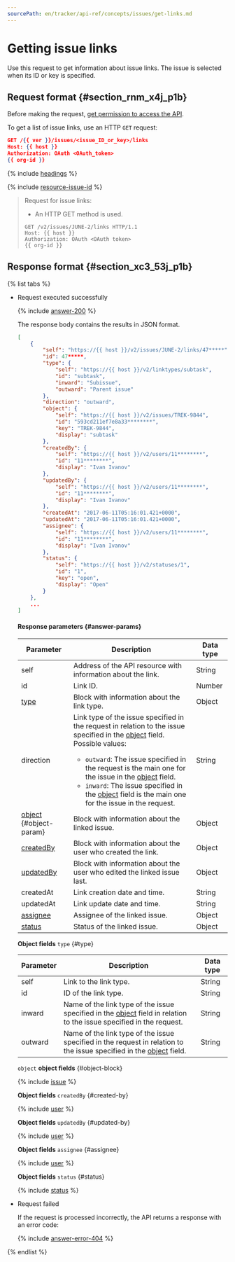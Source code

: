 ```yaml
---
sourcePath: en/tracker/api-ref/concepts/issues/get-links.md
---
```

# Getting issue links

Use this request to get information about issue links. The issue is selected when its ID or key is specified.

## Request format {#section_rnm_x4j_p1b}

Before making the request, [get permission to access the API](../access.md).

To get a list of issue links, use an HTTP `GET` request:

```json
GET /{{ ver }}/issues/<issue_ID_or_key>/links
Host: {{ host }}
Authorization: OAuth <OAuth_token>
{{ org-id }}
```

{% include [headings](../../../_includes/tracker/api/headings.md) %}

{% include [resource-issue-id](../../../_includes/tracker/api/resource-issue-id.md) %}

> Request for issue links:
>
> - An HTTP GET method is used.
>
> ```
> GET /v2/issues/JUNE-2/links HTTP/1.1
> Host: {{ host }}
> Authorization: OAuth <OAuth token>
> {{ org-id }}
> ```

## Response format {#section_xc3_53j_p1b}

{% list tabs %}

- Request executed successfully

   {% include [answer-200](../../../_includes/tracker/api/answer-200.md) %}

   The response body contains the results in JSON format.

   ```json
   [
       {
           "self": "https://{{ host }}/v2/issues/JUNE-2/links/47*****",
           "id": 47*****,
           "type": {
               "self": "https://{{ host }}/v2/linktypes/subtask",
               "id": "subtask",
               "inward": "Subissue",
               "outward": "Parent issue"
           },
           "direction": "outward",
           "object": {
               "self": "https://{{ host }}/v2/issues/TREK-9844",
               "id": "593cd211ef7e8a33********",
               "key": "TREK-9844",
               "display": "subtask"
           },
           "createdBy": {
               "self": "https://{{ host }}/v2/users/11********",
               "id": "11********",
               "display": "Ivan Ivanov"
           },
           "updatedBy": {
               "self": "https://{{ host }}/v2/users/11********",
               "id": "11********",
               "display": "Ivan Ivanov"
           },
           "createdAt": "2017-06-11T05:16:01.421+0000",
           "updatedAt": "2017-06-11T05:16:01.421+0000",
           "assignee": {
               "self": "https://{{ host }}/v2/users/11********",
               "id": "11********",
               "display": "Ivan Ivanov"
           },
           "status": {
               "self": "https://{{ host }}/v2/statuses/1",
               "id": "1",
               "key": "open",
               "display": "Open"
           }
       },
       ...
   ]
   ```

   #### Response parameters {#answer-params}

   | Parameter | Description | Data type |
   ----- | ----- | -----
   | self | Address of the API resource with information about the link. | String |
   | id | Link ID. | Number |
   | [type](#type) | Block with information about the link type. | Object |
   | direction | Link type of the issue specified in the request in relation to the issue specified in the [object](#object-param) field. Possible values:<ul><li>`outward`: The issue specified in the request is the main one for the issue in the [object](#object-param) field.</li><li>`inward`: The issue specified in the [object](#object-param) field is the main one for the issue in the request.</li></ul> | String |
   | [object](#object-block) {#object-param} | Block with information about the linked issue. | Object |
   | [createdBy](#created-by) | Block with information about the user who created the link. | Object |
   | [updatedBy](#updated-by) | Block with information about the user who edited the linked issue last. | Object |
   | createdAt | Link creation date and time. | String |
   | updatedAt | Link update date and time. | String |
   | [assignee](#assignee) | Assignee of the linked issue. | Object |
   | [status](#status) | Status of the linked issue. | Object |

   **Object fields** `type` {#type}

   | Parameter | Description | Data type |
   ----- | ----- | -----
   | self | Link to the link type. | String |
   | id | ID of the link type. | String |
   | inward | Name of the link type of the issue specified in the [object](#object-param) field in relation to the issue specified in the request. | String |
   | outward | Name of the link type of the issue specified in the request in relation to the issue specified in the [object](#object-param) field. | String |

   `object` **object fields** {#object-block}

   {% include [issue](../../../_includes/tracker/api/issue.md) %}

   **Object fields** `createdBy` {#created-by}

   {% include [user](../../../_includes/tracker/api/user.md) %}

   **Object fields** `updatedBy` {#updated-by} 

   {% include [user](../../../_includes/tracker/api/user.md) %}

   **Object fields** `assignee` {#assignee}

   {% include [user](../../../_includes/tracker/api/user.md) %}

   **Object fields** `status` {#status}

   {% include [status](../../../_includes/tracker/api/status.md) %}

- Request failed

   If the request is processed incorrectly, the API returns a response with an error code:

   {% include [answer-error-404](../../../_includes/tracker/api/answer-error-404.md) %}

{% endlist %}